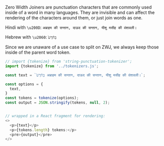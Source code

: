 Zero Width Joiners are punctuation characters that are commonly used inside of a word in many languages.
They are invisible and can affect the rendering of the characters around them, or just join words as one.

Hindi with `\u200D`: `अब्राहम की सन्‍तान, दाऊद की सन्‍तान, यीशु मसीह की वंशावली।`

Hebrew with `\u2060`: `בַּ⁠חֹ֨דֶשׁ֙`

Since we are unaware of a use case to split on ZWJ, we always keep those inside of the parent word token.

```js
// import {tokenize} from 'string-punctuation-tokenizer';
import {tokenize} from '../tokenizers.js';

const text = `בַּ⁠חֹ֨דֶשׁ֙ अब्राहम की सन्‍तान, दाऊद की सन्‍तान, यीशु मसीह की वंशावली।`;

const options = {
  text,
}
const tokens = tokenize(options);
const output = JSON.stringify(tokens, null, 2);


// wrapped in a React fragment for rendering:
<>
  <p>{text}</p>
  <p>{tokens.length} tokens:</p>
  <pre>{output}</pre>
</>
```